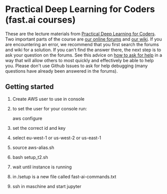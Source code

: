 # Practical Deep Learning for Coders (fast.ai courses)

These are the lecture materials from [Practical Deep Learning for Coders](http://course.fast.ai/). Two important parts of the course are  [our online forums](http://forums.fast.ai/) and [our wiki](http://wiki.fast.ai/index.php/Main_Page).  If you are encountering an error, we recommend that you first search the forums and wiki for a solution.  If you can't find the answer there, the next step is to ask your question on the forums.  See this advice on [how to ask for help](http://wiki.fast.ai/index.php/How_to_ask_for_Help) in a way that will allow others to most quickly and effectively be able to help you.  Please don't use Github Issues to ask for help debugging (many questions have already been answered in the forums).


## Getting started

1. Create AWS user to use in console
2. to set the user for your console run:

    aws configure
    
3. set the correct id and key
4. select eu-west-1 or us-west-2 or us-east-1
5. source aws-alias.sh
6. bash setup_t2.sh 
7. wait until instance is running
8. in /setup is a new file called fast-ai-commands.txt
9. ssh in maschine and start jupyter